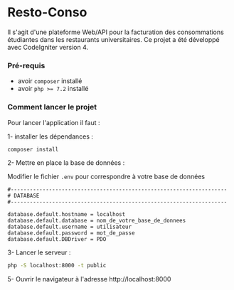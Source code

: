 # Resto-Conso


Il s'agit d'une plateforme Web/API pour la facturation des consommations étudiantes dans les restaurants universitaires. Ce projet a été développé avec CodeIgniter version 4.

### Pré-requis

- avoir `composer` installé
- avoir `php >= 7.2` installé


### Comment lancer le projet

Pour lancer l'application il faut : 

1- installer les dépendances :

```bash
composer install 
```

2- Mettre en place la base de données :

Modifier le fichier `.env` pour correspondre à votre base de données 

```dotenv
#--------------------------------------------------------------------
# DATABASE
#--------------------------------------------------------------------

database.default.hostname = localhost
database.default.database = nom_de_votre_base_de_donnees
database.default.username = utilisateur
database.default.password = mot_de_passe
database.default.DBDriver = PDO
```

3- Lancer le serveur :

```bash
php -S localhost:8000 -t public
```

5- Ouvrir le navigateur à l'adresse http://localhost:8000
